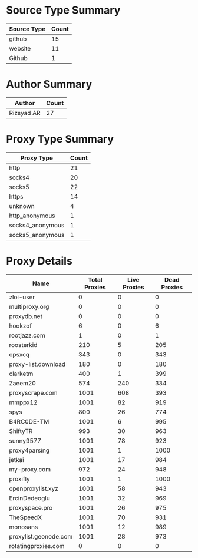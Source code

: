 # Source Type Summary

| Source Type | Count |
|-------------|-------|
| github | 15 |
| website | 11 |
| Github | 1 |


# Author Summary

| Author | Count |
|--------|-------|
| Rizsyad AR | 27 |


# Proxy Type Summary

| Proxy Type | Count |
|------------|-------|
| http | 21 |
| socks4 | 20 |
| socks5 | 22 |
| https | 14 |
| unknown | 4 |
| http_anonymous | 1 |
| socks4_anonymous | 1 |
| socks5_anonymous | 1 |


# Proxy Details

| Name | Total Proxies | Live Proxies | Dead Proxies |
|------|---------------|--------------|---------------|
| zloi-user | 0 | 0 | 0 |
| multiproxy.org | 0 | 0 | 0 |
| proxydb.net | 0 | 0 | 0 |
| hookzof | 6 | 0 | 6 |
| rootjazz.com | 1 | 0 | 1 |
| roosterkid | 210 | 5 | 205 |
| opsxcq | 343 | 0 | 343 |
| proxy-list.download | 180 | 0 | 180 |
| clarketm | 400 | 1 | 399 |
| Zaeem20 | 574 | 240 | 334 |
| proxyscrape.com | 1001 | 608 | 393 |
| mmppx12 | 1001 | 82 | 919 |
| spys | 800 | 26 | 774 |
| B4RC0DE-TM | 1001 | 6 | 995 |
| ShiftyTR | 993 | 30 | 963 |
| sunny9577 | 1001 | 78 | 923 |
| proxy4parsing | 1001 | 1 | 1000 |
| jetkai | 1001 | 17 | 984 |
| my-proxy.com | 972 | 24 | 948 |
| proxifly | 1001 | 1 | 1000 |
| openproxylist.xyz | 1001 | 58 | 943 |
| ErcinDedeoglu | 1001 | 32 | 969 |
| proxyspace.pro | 1001 | 26 | 975 |
| TheSpeedX | 1001 | 70 | 931 |
| monosans | 1001 | 12 | 989 |
| proxylist.geonode.com | 1001 | 28 | 973 |
| rotatingproxies.com | 0 | 0 | 0 |
